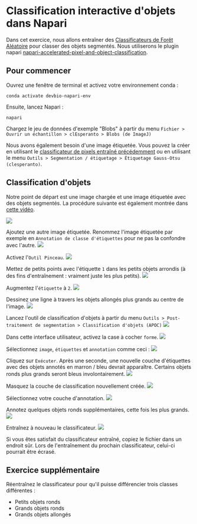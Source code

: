 # Classification interactive d'objets dans Napari

Dans cet exercice, nous allons entraîner des [Classificateurs de Forêt Aléatoire](https://fr.wikipedia.org/wiki/For%C3%AAt_al%C3%A9atoire) pour classer des objets segmentés.
Nous utiliserons le plugin napari [napari-accelerated-pixel-and-object-classification](https://www.napari-hub.org/plugins/napari-accelerated-pixel-and-object-classification).

## Pour commencer

Ouvrez une fenêtre de terminal et activez votre environnement conda :

```
conda activate devbio-napari-env
```

Ensuite, lancez Napari :

```
napari
```

Chargez le jeu de données d'exemple "Blobs" à partir du menu `Fichier > Ouvrir un échantillon > clEsperanto > Blobs (de ImageJ)`

Nous avons également besoin d'une image étiquetée. Vous pouvez la créer en utilisant le [classificateur de pixels entraîné précédemment](machine_learning:pixel_classification)
ou en utilisant le menu `Outils > Segmentation / étiquetage > Étiquetage Gauss-Otsu (clesperanto)`.

## Classification d'objets

Notre point de départ est une image chargée et une image étiquetée avec des objets segmentés. La procédure suivante est également montrée dans [cette vidéo](apoc_object_classification.mp4).

![](apoc21.png)

Ajoutez une autre image étiquetée. Renommez l'image étiquetée par exemple en `Annotation de classe d'étiquettes` pour ne pas la confondre avec l'autre.
![](apoc22.png)

Activez l'`Outil Pinceau`.
![](apoc23.png)

Mettez de petits points avec l'étiquette `1` dans les petits objets arrondis (à des fins d'entraînement : vraiment juste les plus petits).
![](apoc24.png)

Augmentez l'`étiquette` à `2`.
![](apoc25.png)

Dessinez une ligne à travers les objets allongés plus grands au centre de l'image.
![](apoc26.png)

Lancez l'outil de classification d'objets à partir du menu `Outils > Post-traitement de segmentation > Classification d'objets (APOC)`
![](apoc27.png)

Dans cette interface utilisateur, activez la case à cocher `forme`.
![](apoc28.png)

Sélectionnez `image`, `étiquettes` et `annotation` comme ceci :
![](apoc29.png)

Cliquez sur `Exécuter`. Après une seconde, une nouvelle couche d'étiquettes avec des objets annotés en marron / bleu devrait apparaître. Certains objets ronds plus grands seront bleus involontairement.
![](apoc30.png)

Masquez la couche de classification nouvellement créée.
![](apoc31.png)

Sélectionnez votre couche d'annotation.
![](apoc32.png)

Annotez quelques objets ronds supplémentaires, cette fois les plus grands.
![](apoc33.png)

Entraînez à nouveau le classificateur.
![](apoc34.png)

Si vous êtes satisfait du classificateur entraîné, copiez le fichier dans un endroit sûr. Lors de l'entraînement du prochain classificateur, celui-ci pourrait être écrasé.

## Exercice supplémentaire
Réentraînez le classificateur pour qu'il puisse différencier trois classes différentes :
* Petits objets ronds
* Grands objets ronds
* Grands objets allongés